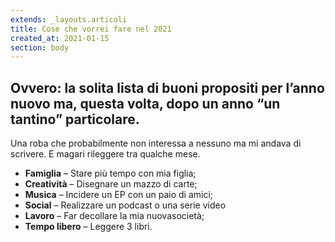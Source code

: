 ```yaml
---
extends: _layouts.articoli
title: Cose che vorrei fare nel 2021
created_at: 2021-01-15
section: body
---
```


## Ovvero: la solita lista di buoni propositi per l’anno nuovo ma, questa volta, dopo un anno “un tantino” particolare.

Una roba che probabilmente non interessa a nessuno ma mi andava di scrivere. E magari rileggere tra qualche mese.

- **Famiglia** – Stare più tempo con mia figlia;
- **Creatività** – Disegnare un mazzo di carte;
- **Musica** – Incidere un EP con un paio di amici;
- **Social** – Realizzare un podcast o una serie video
- **Lavoro** – Far decollare la mia nuovasocietà;
- **Tempo libero** – Leggere 3 libri.